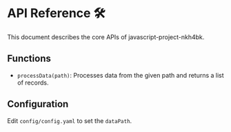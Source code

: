 # API Reference 🛠

This document describes the core APIs of javascript-project-nkh4bk.

## Functions
- `processData(path)`: Processes data from the given path and returns a list of records.

## Configuration
Edit `config/config.yaml` to set the `dataPath`.
